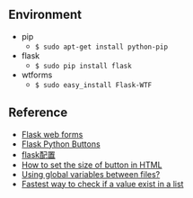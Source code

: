 ## Environment
+ pip
    + `$ sudo apt-get install python-pip`
+ flask
    + `$ sudo pip install flask`
+ wtforms
    + `$ sudo easy_install Flask-WTF`

## Reference
+ [Flask web forms](https://pythonspot.com/flask-web-forms/)
+ [Flask Python Buttons](https://stackoverflow.com/a/19794878/6734174)
+ [flask配置](https://spacewander.github.io/explore-flask-zh/5-configuration.html)
+ [How to set the size of button in HTML](https://stackoverflow.com/a/25014949/6734174)
+ [Using global variables between files?](https://stackoverflow.com/a/13034908/6734174)
+ [Fastest way to check if a value exist in a list](https://stackoverflow.com/a/7571665/6734174)
